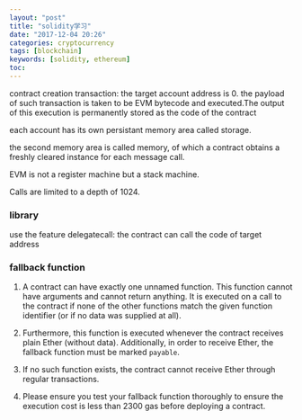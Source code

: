 ```yaml
---
layout: "post"
title: "solidity学习"
date: "2017-12-04 20:26"
categories: cryptocurrency
tags: [blockchain]
keywords: [solidity, ethereum]
toc:
---
```


<!-- more -->


contract creation transaction: the target account address is 0. the payload of such transaction is taken to be EVM bytecode and executed.The output of this execution is permanently stored as the code of the contract


each account has its own persistant memory area called storage.

the second memory area is called memory, of which a contract obtains a freshly cleared instance for each message call.

EVM is not a register machine but a stack machine.

Calls are limited to a depth of 1024.


### library
use the feature delegatecall: the contract can call the code of target address


### fallback function
1. A contract can have exactly one unnamed function. This function cannot have arguments and cannot return anything. It is executed on a call to the contract if none of the other functions match the given function identifier (or if no data was supplied at all).

2. Furthermore, this function is executed whenever the contract receives plain Ether (without data). Additionally, in order to receive Ether, the fallback function must be marked `payable`.

3. If no such function exists, the contract cannot receive Ether through regular transactions.

4. Please ensure you test your fallback function thoroughly to ensure the execution cost is less than 2300 gas before deploying a contract.
